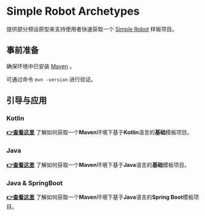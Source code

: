 # Simple Robot Archetypes

提供部分预设原型来支持使用者快速获取一个 [Simple Robot](http://github.com/simple-robot) 样板项目。

## 事前准备

确保环境中已安装 [Maven](https://maven.apache.org/) 。

可通过命令 `mvn -version` 进行验证。

## 引导与应用

### Kotlin

[**👉查看这里**](maven-kotlin) 了解如何获取一个**Maven**环境下基于**Kotlin**语言的**基础**模板项目。

### Java

[**👉查看这里**](maven-java) 了解如何获取一个**Maven**环境下基于**Java**语言的**基础**模板项目。

### Java & SpringBoot

[**👉查看这里**](maven-java) 了解如何获取一个**Maven**环境下基于**Java**语言的**Spring Boot**模板项目。




